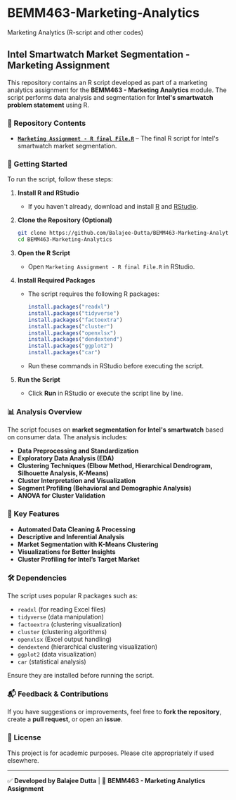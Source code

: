 # BEMM463-Marketing-Analytics
Marketing Analytics (R-script and other codes)


## Intel Smartwatch Market Segmentation - Marketing Assignment

This repository contains an R script developed as part of a marketing analytics assignment for the **BEMM463 - Marketing Analytics** module. The script performs data analysis and segmentation for **Intel's smartwatch problem statement** using R.

### 📂 Repository Contents
- **[`Marketing Assignment - R final File.R`](https://github.com/Balajee-Dutta/BEMM463-Marketing-Analytics/blob/main/Marketing%20Assignment%20-%20R%20final%20File.R)** – The final R script for Intel's smartwatch market segmentation.

### 🚀 Getting Started
To run the script, follow these steps:

1. **Install R and RStudio**
   - If you haven't already, download and install [R](https://cran.r-project.org/) and [RStudio](https://posit.co/download/rstudio-desktop/).

2. **Clone the Repository (Optional)**
   ```bash
   git clone https://github.com/Balajee-Dutta/BEMM463-Marketing-Analytics.git
   cd BEMM463-Marketing-Analytics
   ```

3. **Open the R Script**
   - Open `Marketing Assignment - R final File.R` in RStudio.

4. **Install Required Packages**
   - The script requires the following R packages:
     ```r
     install.packages("readxl")
     install.packages("tidyverse")
     install.packages("factoextra")
     install.packages("cluster")
     install.packages("openxlsx")
     install.packages("dendextend")
     install.packages("ggplot2")
     install.packages("car")
     ```
   - Run these commands in RStudio before executing the script.

5. **Run the Script**
   - Click **Run** in RStudio or execute the script line by line.

### 📊 Analysis Overview
The script focuses on **market segmentation for Intel's smartwatch** based on consumer data. The analysis includes:
- **Data Preprocessing and Standardization**
- **Exploratory Data Analysis (EDA)**
- **Clustering Techniques (Elbow Method, Hierarchical Dendrogram, Silhouette Analysis, K-Means)**
- **Cluster Interpretation and Visualization**
- **Segment Profiling (Behavioral and Demographic Analysis)**
- **ANOVA for Cluster Validation**

### 📌 Key Features
- **Automated Data Cleaning & Processing**
- **Descriptive and Inferential Analysis**
- **Market Segmentation with K-Means Clustering**
- **Visualizations for Better Insights**
- **Cluster Profiling for Intel’s Target Market**

### 🛠️ Dependencies
The script uses popular R packages such as:
- `readxl` (for reading Excel files)
- `tidyverse` (data manipulation)
- `factoextra` (clustering visualization)
- `cluster` (clustering algorithms)
- `openxlsx` (Excel output handling)
- `dendextend` (hierarchical clustering visualization)
- `ggplot2` (data visualization)
- `car` (statistical analysis)

Ensure they are installed before running the script.

### 📬 Feedback & Contributions
If you have suggestions or improvements, feel free to **fork the repository**, create a **pull request**, or open an **issue**.

### 📜 License
This project is for academic purposes. Please cite appropriately if used elsewhere.

---
✅ **Developed by Balajee Dutta** | 📅 **BEMM463 - Marketing Analytics Assignment**

